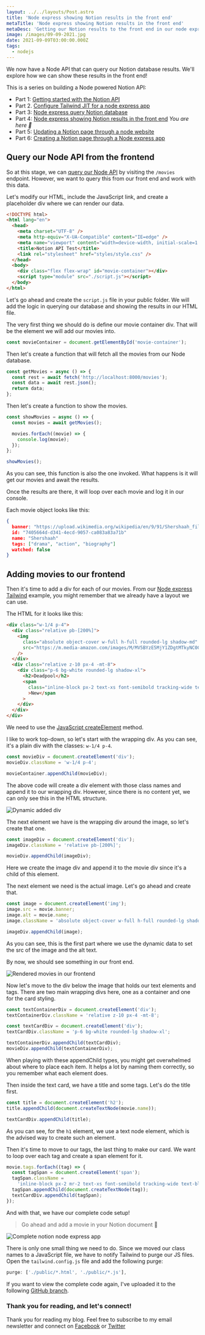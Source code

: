 ```yaml
---
layout: ../../layouts/Post.astro
title: 'Node express showing Notion results in the front end'
metaTitle: 'Node express showing Notion results in the front end'
metaDesc: 'Getting our Notion results to the front end in our node express website'
image: /images/09-09-2021.jpg
date: 2021-09-09T03:00:00.000Z
tags:
  - nodejs
---
```


We now have a Node API that can query our Notion database results. We'll explore how we can show these results in the front end!

This is a series on building a Node powered Notion API:

- Part 1: [Getting started with the Notion API](https://daily-dev-tips.com/posts/getting-started-with-the-notion-api/)
- Part 2. [Configure Tailwind JIT for a node express app](https://daily-dev-tips.com/posts/configure-tailwind-jit-for-a-node-express-app/)
- Part 3: [Node express query Notion database](https://daily-dev-tips.com/posts/node-express-query-notion-database/)
- Part 4: [Node express showing Notion results in the front end](https://daily-dev-tips.com/posts/node-express-showing-notion-results-in-the-front-end/) _You are here 💖_
- Part 5: [Updating a Notion page through a node website](https://daily-dev-tips.com/posts/updating-a-notion-page-through-a-node-website/)
- Part 6: [Creating a Notion page through a Node express app](https://daily-dev-tips.com/posts/creating-a-notion-page-through-a-node-express-app/)

## Query our Node API from the frontend

So at this stage, we can [query our Node API](https://daily-dev-tips.com/posts/node-express-query-notion-database/) by visiting the `/movies` endpoint. However, we want to query this from our front end and work with this data.

Let's modify our HTML, include the JavaScript link, and create a placeholder div where we can render our data.

```html
<!DOCTYPE html>
<html lang="en">
  <head>
    <meta charset="UTF-8" />
    <meta http-equiv="X-UA-Compatible" content="IE=edge" />
    <meta name="viewport" content="width=device-width, initial-scale=1.0" />
    <title>Notion API Test</title>
    <link rel="stylesheet" href="styles/style.css" />
  </head>
  <body>
    <div class="flex flex-wrap" id="movie-container"></div>
    <script type="module" src="./script.js"></script>
  </body>
</html>
```

Let's go ahead and create the `script.js` file in your public folder.
We will add the logic in querying our database and showing the results in our HTML file.

The very first thing we should do is define our movie container div. That will be the element we will add our movies into.

```js
const movieContainer = document.getElementById('movie-container');
```

Then let's create a function that will fetch all the movies from our Node database.

```js
const getMovies = async () => {
  const rest = await fetch('http://localhost:8000/movies');
  const data = await rest.json();
  return data;
};
```

Then let's create a function to show the movies.

```js
const showMovies = async () => {
  const movies = await getMovies();

  movies.forEach((movie) => {
    console.log(movie);
  });
};

showMovies();
```

As you can see, this function is also the one invoked.
What happens is it will get our movies and await the results.

Once the results are there, it will loop over each movie and log it in our console.

Each movie object looks like this:

```json
{
  banner: "https://upload.wikimedia.org/wikipedia/en/9/91/Shershaah_film_poster.jpg"
  id: "7405664d-d341-4ecd-9057-ca083a83a71b"
  name: "Shershaah"
  tags: ["drama", "action", "biography"]
  watched: false
}
```

## Adding movies to our frontend

Then it's time to add a div for each of our movies.
From our [Node express Tailwind](https://daily-dev-tips.com/posts/configure-tailwind-jit-for-a-node-express-app/) example, you might remember that we already have a layout we can use.

The HTML for it looks like this:

```html
<div class="w-1/4 p-4">
  <div class="relative pb-[200%]">
    <img
      class="absolute object-cover w-full h-full rounded-lg shadow-md"
      src="https://m.media-amazon.com/images/M/MV5BYzE5MjY1ZDgtMTkyNC00MTMyLThhMjAtZGI5OTE1NzFlZGJjXkEyXkFqcGdeQXVyNjU0OTQ0OTY@._V1_FMjpg_UX1000_.jpg"
    />
  </div>
  <div class="relative z-10 px-4 -mt-8">
    <div class="p-6 bg-white rounded-lg shadow-xl">
      <h2>Deadpool</h2>
      <span
        class="inline-block px-2 text-xs font-semibold tracking-wide text-blue-800 uppercase bg-blue-200 rounded-full "
        >New</span
      >
    </div>
  </div>
</div>
```

We need to use the [JavaScript createElement](https://daily-dev-tips.com/posts/javascript-creating-a-new-element/) method.

I like to work top-down, so let's start with the wrapping div. As you can see, it's a plain div with the classes: `w-1/4 p-4`.

```js
const movieDiv = document.createElement('div');
movieDiv.className = 'w-1/4 p-4';

movieContainer.appendChild(movieDiv);
```

The above code will create a div element with those class names and append it to our wrapping div.
However, since there is no content yet, we can only see this in the HTML structure.

![Dynamic added div](https://cdn.hashnode.com/res/hashnode/image/upload/v1630650978870/pjoNpUEzO.png)

The next element we have is the wrapping div around the image, so let's create that one.

```js
const imageDiv = document.createElement('div');
imageDiv.className = 'relative pb-[200%]';

movieDiv.appendChild(imageDiv);
```

Here we create the image div and append it to the movie div since it's a child of this element.

The next element we need is the actual image. Let's go ahead and create that.

```js
const image = document.createElement('img');
image.src = movie.banner;
image.alt = movie.name;
image.className = 'absolute object-cover w-full h-full rounded-lg shadow-md';

imageDiv.appendChild(image);
```

As you can see, this is the first part where we use the dynamic data to set the src of the image and the alt text.

By now, we should see something in our front end.

![Rendered movies in our frontend](https://cdn.hashnode.com/res/hashnode/image/upload/v1630651303299/rmPeROOeQ.png)

Now let's move to the div below the image that holds our text elements and tags.
There are two main wrapping divs here, one as a container and one for the card styling.

```js
const textContainerDiv = document.createElement('div');
textContainerDiv.className = 'relative z-10 px-4 -mt-8';

const textCardDiv = document.createElement('div');
textCardDiv.className = 'p-6 bg-white rounded-lg shadow-xl';

textContainerDiv.appendChild(textCardDiv);
movieDiv.appendChild(textContainerDiv);
```

When playing with these appendChild types, you might get overwhelmed about where to place each item.
It helps a lot by naming them correctly, so you remember what each element does.

Then inside the text card, we have a title and some tags. Let's do the title first.

```js
const title = document.createElement('h2');
title.appendChild(document.createTextNode(movie.name));

textCardDiv.appendChild(title);
```

As you can see, for the `h1` element, we use a text node element, which is the advised way to create such an element.

Then it's time to move to our tags, the last thing to make our card.
We want to loop over each tag and create a span element for it.

```js
movie.tags.forEach((tag) => {
  const tagSpan = document.createElement('span');
  tagSpan.className =
    'inline-block px-2 mr-2 text-xs font-semibold tracking-wide text-blue-800 uppercase bg-blue-200 rounded-full';
  tagSpan.appendChild(document.createTextNode(tag));
  textCardDiv.appendChild(tagSpan);
});
```

And with that, we have our complete code setup!

> Go ahead and add a movie in your Notion document 👀

![Complete notion node express app](https://cdn.hashnode.com/res/hashnode/image/upload/v1630652234712/KfwPzTC-D.png)

There is only one small thing we need to do. Since we moved our class names to a JavaScript file, we have to notify Tailwind to purge our JS files.
Open the `tailwind.config.js` file and add the following purge:

```js
purge: ['./public/*.html', './public/*.js'],
```

If you want to view the complete code again, I've uploaded it to the following [GitHub branch](https://github.com/rebelchris/notion-app/tree/frontend-loading).

### Thank you for reading, and let's connect!

Thank you for reading my blog. Feel free to subscribe to my email newsletter and connect on [Facebook](https://www.facebook.com/DailyDevTipsBlog) or [Twitter](https://twitter.com/DailyDevTips1)
